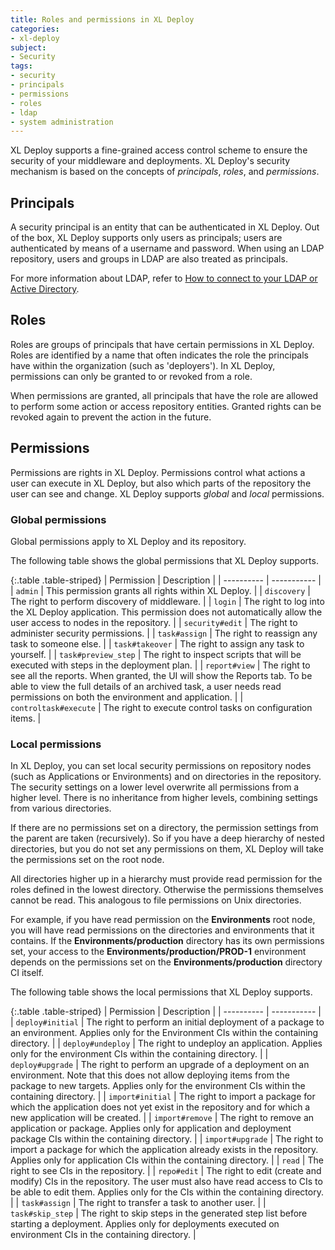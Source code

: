 ```yaml
---
title: Roles and permissions in XL Deploy
categories:
- xl-deploy
subject:
- Security
tags:
- security
- principals
- permissions
- roles
- ldap
- system administration
---
```


XL Deploy supports a fine-grained access control scheme to ensure the security of your middleware and deployments. XL Deploy's security mechanism is based on the concepts of _principals_, _roles_, and _permissions_.

## Principals

A security principal is an entity that can be authenticated in XL Deploy. Out of the box, XL Deploy supports only users as principals; users are authenticated by means of a username and password. When using an LDAP repository, users and groups in LDAP are also treated as principals.

For more information about LDAP, refer to [How to connect to your LDAP or Active Directory](/xl-deploy/how-to/connect-ldap-or-active-directory.html).

## Roles

Roles are groups of principals that have certain permissions in XL Deploy. Roles are identified by a name that often indicates the role the principals have within the organization (such as 'deployers'). In XL Deploy, permissions can only be granted to or revoked from a role.

When permissions are granted, all principals that have the role are allowed to perform some action or access repository entities. Granted rights can be revoked again to prevent the action in the future.

## Permissions

Permissions are rights in XL Deploy. Permissions control what actions a user can execute in XL Deploy, but also which parts of the repository the user can see and change. XL Deploy supports *global* and *local* permissions. 

### Global permissions

Global permissions apply to XL Deploy and its repository.

The following table shows the global permissions that XL Deploy supports.

{:.table .table-striped}
| Permission | Description |
| ---------- | ----------- |
| `admin` | This permission grants all rights within XL Deploy. |
| `discovery` | The right to perform discovery of middleware. |
| `login` | The right to log into the XL Deploy application. This permission does not automatically allow the user access to nodes in the repository. |
| `security#edit` | The right to administer security permissions. |
| `task#assign` | The right to reassign any task to someone else. |
| `task#takeover` | The right to assign any task to yourself. |
| `task#preview_step` | The right to inspect scripts that will be executed with steps in the deployment plan. |
| `report#view` | The right to see all the reports. When granted, the UI will show the Reports tab. To be able to view the full details of an archived task, a user needs read permissions on both the environment and application. |
| `controltask#execute` | The right to execute control tasks on configuration items. |

### Local permissions

In XL Deploy, you can set local security permissions on repository nodes (such as Applications or Environments) and on directories in the repository. The security settings on a lower level overwrite all permissions from a higher level. There is no inheritance from higher levels, combining settings from various directories.

If there are no permissions set on a directory, the permission settings from the parent are taken (recursively). So if you have a deep hierarchy of nested directories, but you do not set any permissions on them, XL Deploy will take the permissions set on the root node.

All directories higher up in a hierarchy must provide read permission for the roles defined in the lowest directory. Otherwise the permissions themselves cannot be read. This analogous to file permissions on Unix directories.

For example, if you have read permission on the **Environments** root node, you will have read permissions on the directories and environments that it contains. If the **Environments/production** directory has its own permissions set, your access to the **Environments/production/PROD-1** environment depends on the permissions set on the **Environments/production** directory CI itself.

The following table shows the local permissions that XL Deploy supports.

{:.table .table-striped}
| Permission | Description |
| ---------- | ----------- |
| `deploy#initial` | The right to perform an initial deployment of a package to an environment. Applies only for the Environment CIs within the containing directory. |
| `deploy#undeploy` | The right to undeploy an application. Applies only for the environment CIs within the containing directory. |
| `deploy#upgrade` | The right to perform an upgrade of a deployment on an environment. Note that this does not allow deploying items from the package to new targets. Applies only for the environment CIs within the containing directory. |
| `import#initial` | The right to import a package for which the application does not yet exist in the repository and for which a new application will be created. |
| `import#remove` | The right to remove an application or package. Applies only for application and deployment package CIs within the containing directory. |
| `import#upgrade` | The right to import a package for which the application already exists in the repository. Applies only for application CIs within the containing directory. |
| `read` | The right to see CIs in the repository. |
| `repo#edit` | The right to edit (create and modify) CIs in the repository. The user must also have read access to CIs to be able to edit them. Applies only for the CIs within the containing directory. |
| `task#assign` | The right to transfer a task to another user. |
| `task#skip_step` | The right to skip steps in the generated step list before starting a deployment. Applies only for deployments executed on environment CIs in the containing directory. |
